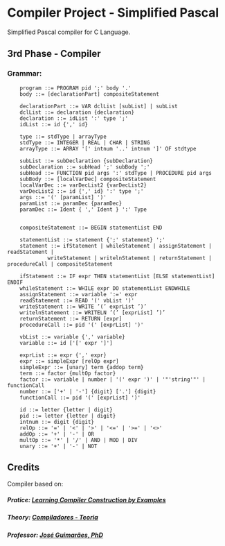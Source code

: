 # Compiler Project - Simplified Pascal
Simplified Pascal compiler for C Language.

## 3rd Phase - Compiler

### Grammar:

        program ::= PROGRAM pid ';' body '.'
        body ::= [declarationPart] compositeStatement
        
        declarationPart ::= VAR dclList [subList] | subList
        dclList ::= declaration {declaration}
        declaration ::= idList ':' type ';'
        idList ::= id {',' id}

        type ::= stdType | arrayType
        stdType ::= INTEGER | REAL | CHAR | STRING
        arrayType ::= ARRAY '[' intnum '..' intnum ']' OF stdtype

        subList ::= subDeclaration {subDeclaration}
        subDeclaration ::= subHead ';' subBody ';'
        subHead ::= FUNCTION pid args ':' stdType | PROCEDURE pid args
        subBody ::= [localVarDec] compositeStatement
        localVarDec ::= varDecList2 {varDecList2}
        varDecList2 ::= id {',' id} ':' type ';'        
        args ::= '(' [paramList] ')'
        paramList ::= paramDec {paramDec}
        paramDec ::= Ident { ',' Ident } ':' Type
        

        compositeStatement ::= BEGIN statementList END

        statementList ::= statement {';' statement} ';'
        statement ::= ifStatement | whileStatement | assignStatement | readStatement | 
                 writeStatement | writelnStatement | returnStatement | procedureCall | compositeStatement

        ifStatement ::= IF expr THEN statementList [ELSE statementList] ENDIF
        whileStatement ::= WHILE expr DO statementList ENDWHILE
        assignStatement ::= variable ':=' expr
        readStatement ::= READ '(' vbList ')'
        writeStatement ::= WRITE ’(’ exprList ’)’
        writelnStatement ::= WRITELN ’(’ [exprList] ’)’
        returnStatement ::= RETURN [expr]
        procedureCall ::= pid '(' [exprList] ')'
        
        vbList ::= variable {',' variable}
        variable ::= id ['[' expr ']']

        exprList ::= expr {',' expr}
        expr ::= simpleExpr [relOp expr]
        simpleExpr ::= [unary] term {addop term}
        term ::= factor {multOp factor}
        factor ::= variable | number | '(' expr ')' | '"'string'"' | functionCall
        number ::= ['+' | '-'] {digit} ['.'] {digit}
        functionCall ::= pid '(' [exprList] ')'

        id ::= letter {letter | digit}
        pid ::= letter {letter | digit}
        intnum ::= digit {digit}
        relOp ::= '=' | '<' | '>' | '<=' | '>=' | '<>'
        addOp ::= '+' | '-' | OR
        multOp ::= '*' | '/' | AND | MOD | DIV
        unary ::= '+' | '-' | NOT

## Credits
Compiler based on:
##### Pratice: [Learning Compiler Construction by Examples](http://www.cyan-lang.org/jose/courses/02-1/cc/comp.pdf)
##### Theory: [Compiladores - Teoria](http://www.cyan-lang.org/jose/courses/10-1/compiladores/compiladores-teoria.pdf)
##### Professor: [José Guimarães, PhD](http://www.cyan-lang.org/jose)
